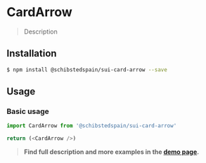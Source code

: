 # CardArrow

> Description

<!-- ![](./assets/preview.png) -->

## Installation

```sh
$ npm install @schibstedspain/sui-card-arrow --save
```

## Usage

### Basic usage
```js
import CardArrow from '@schibstedspain/sui-card-arrow'

return (<CardArrow />)
```


> **Find full description and more examples in the [demo page](#).**